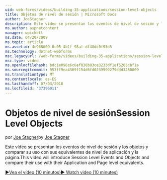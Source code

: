 ```yaml
---
uid: web-forms/videos/building-35-applications/session-level-objects
title: Objetos de nivel de sesión | Microsoft Docs
author: JoeStagner
description: Este vídeo se presentan los eventos de nivel de sesión y los objetos y comparar su uso con sus equivalentes de nivel de aplicación y la página.
ms.author: aspnetcontent
manager: wpickett
ms.date: 04/20/2009
ms.topic: article
ms.assetid: 4c968009-8c05-4b1f-98af-df48dc0f93d5
ms.technology: dotnet-webforms
msc.legacyurl: /web-forms/videos/building-35-applications/session-level-objects
msc.type: video
ms.openlocfilehash: bdc1e096c6c6af030b83ce3233df1ef5203cbf1a
ms.sourcegitcommit: 953ff9ea4369f154d6fd0239599279ddd3280009
ms.translationtype: MT
ms.contentlocale: es-ES
ms.lasthandoff: 07/03/2018
ms.locfileid: "37396911"
---
```

<a name="session-level-objects"></a><span data-ttu-id="4a474-103">Objetos de nivel de sesión</span><span class="sxs-lookup"><span data-stu-id="4a474-103">Session Level Objects</span></span>
====================
<span data-ttu-id="4a474-104">por [Joe Stagner](https://github.com/JoeStagner)</span><span class="sxs-lookup"><span data-stu-id="4a474-104">by [Joe Stagner](https://github.com/JoeStagner)</span></span>

<span data-ttu-id="4a474-105">Este vídeo se presentan los eventos de nivel de sesión y los objetos y comparar su uso con sus equivalentes de nivel de aplicación y la página.</span><span class="sxs-lookup"><span data-stu-id="4a474-105">This video will introduce Session Level Events and Objects and compare their use with their Application and Page level equivalents.</span></span>

[<span data-ttu-id="4a474-106">&#9654;Vea el vídeo (10 minutos)</span><span class="sxs-lookup"><span data-stu-id="4a474-106">&#9654; Watch video (10 minutes)</span></span>](https://channel9.msdn.com/Blogs/ASP-NET-Site-Videos/session-level-objects)
